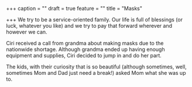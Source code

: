 +++
caption = ""
draft = true
feature = ""
title = "Masks"

+++
We try to be a service-oriented family. Our life is full of blessings (or luck, whatever you like) and we try to pay that forward wherever and however we can.

Ciri received a call from grandma about making masks due to the nationwide shortage. Although grandma ended up having enough equipment and supplies, Ciri decided to jump in and do her part.

The kids, with their curiosity that is so beautiful (although sometimes, well, sometimes Mom and Dad just need a break!) asked Mom what she was up to.